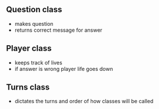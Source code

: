 ## Question class 
  - makes question 
  - returns correct message for answer

## Player class 
- keeps track of lives 
- if answer is wrong player life goes down

## Turns class 
- dictates the turns and order of how classes will be called 